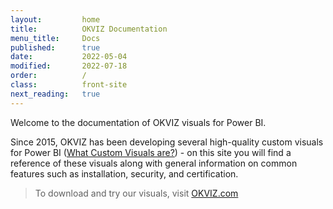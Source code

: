 ```yaml
---
layout:         home
title:          OKVIZ Documentation
menu_title:     Docs
published:      true
date:           2022-05-04
modified:       2022-07-18
order:          /
class:          front-site
next_reading:   true
---
```

Welcome to the documentation of OKVIZ visuals for Power BI.

Since 2015, OKVIZ has been developing several high-quality custom visuals for Power BI ([What Custom Visuals are?](get-started/custom-visuals.md)) - on this site you will find a reference of these visuals along with general information on common features such as installation, security, and certification.

> To download and try our visuals, visit [OKVIZ.com](https://okviz.com)